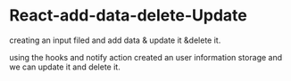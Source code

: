 # React-add-data-delete-Update
creating an input filed and add data &amp; update it &delete it. 


using the hooks and notify action created an user information storage and we can update it and delete it.
